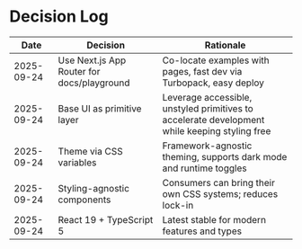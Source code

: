 # Decision Log

| Date | Decision | Rationale |
|------|----------|-----------|
| 2025-09-24 | Use Next.js App Router for docs/playground | Co-locate examples with pages, fast dev via Turbopack, easy deploy |
| 2025-09-24 | Base UI as primitive layer | Leverage accessible, unstyled primitives to accelerate development while keeping styling free |
| 2025-09-24 | Theme via CSS variables | Framework-agnostic theming, supports dark mode and runtime toggles |
| 2025-09-24 | Styling-agnostic components | Consumers can bring their own CSS systems; reduces lock-in |
| 2025-09-24 | React 19 + TypeScript 5 | Latest stable for modern features and types |
